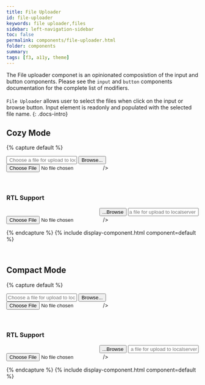 ```yaml
---
title: File Uploader
id: file-uploader
keywords: file uploader,files
sidebar: left-navigation-sidebar
toc: false
permalink: components/file-uploader.html
folder: components
summary:
tags: [f3, a11y, theme]
---
```


The File uploader componet is an opinionated composistion of the input and button components.
Please see the `input` and `button` components documentation for the complete list of modifiers.
<br/><br/>
`File Uploader` allows user to select the files when click on the input or browse button.
Input element is readonly and populated with the selected file name.
{: .docs-intro}
<br/>

## Cozy Mode

{% capture default %}

<div class="fd-file-uploader">
    <input class="fd-input fd-file-uploader__input" onclick="browseFile('input1');" title="Select a file for uploading" aria-label="Select a file for uploading" type="text" id="browse_input1" placeholder=" Choose a file for upload to localserver " readonly>
    <button class="fd-button" onclick="browseFile('input1');"  id="fileuploader-button1" aria-label="Select a file for uploading" >Browse...</button>
  
</div>
  <input
    id="input1"
    class="fd-file-uploader__hidden"
    type="file"
    onchange="selectFile(this,'browse_input1')"
  
/>
<br/>
<br/>
<br/>
<h3>RTL Support</h3>
<div class="fd-file-uploader" dir="rtl">
    <input class="fd-input fd-file-uploader__input" onclick="browseFile('input1-rtl');" title="Select a file for uploading" aria-label="Select a file for uploading" type="text" id="browse_input1-rtl" placeholder=" Choose a file for upload to localserver " readonly>
    <button class="fd-button" onclick="browseFile('input1-rtl');"  id="fileuploader-button1" aria-label="Select a file for uploading" >Browse...</button>
  
</div>
  <input
    id="input1-rtl"
    class="fd-file-uploader__hidden"
    type="file"
    onchange="selectFile(this,'browse_input1-rtl')"
  
/>

{% endcapture %}
{% include display-component.html component=default %}

<br/>

## Compact Mode

{% capture default %}

<div class="fd-file-uploader">
    <input class="fd-input fd-input--compact fd-file-uploader__input" onclick="browseFile('input2');" id="browse_input2" type="text" aria-label="Select a file for uploading" title="Select a file for uploading"  placeholder="Choose a file for upload to localserver" readonly>
    <button class="fd-button fd-button--compact "  onclick="browseFile('input2');" id="fileuplader-button2" aria-label="Select a file for uploading">Browse...</button>
  
</div>
  <input
    id="input2"
    class="fd-file-uploader__hidden"
    type="file"
    onchange="selectFile(this,'browse_input2')"

/>
<br/>
<br/>
<br/>
<h3>RTL Support</h3>
<div class="fd-file-uploader" dir="rtl">
    <input class="fd-input fd-input--compact fd-file-uploader__input" onclick="browseFile('input2-rtl');" id="browse_input2-rtl" type="text" aria-label="Select a file for uploading" title="Select a file for uploading"  placeholder="Choose a file for upload to localserver" readonly>
    <button class="fd-button fd-button--compact "  onclick="browseFile('input2-rtl');" id="fileuplader-button2" aria-label="Select a file for uploading">Browse...</button>
  
</div>
  <input
    id="input2-rtl"
    class="fd-file-uploader__hidden"
    type="file"
    onchange="selectFile(this,'browse_input2-rtl')"

/>

  
{% endcapture %}
{% include display-component.html component=default %}
